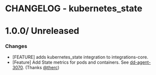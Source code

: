 # CHANGELOG - kubernetes_state

1.0.0/ Unreleased
==================

### Changes

* [FEATURE] adds kubernetes_state integration to integrations-core.
* [Feature] Add State metrics for pods and containers. See [dd-agent-3070](https://github.com/DataDog/dd-agent/issues/3070). (Thanks [@therc][])

<!--- The following link definition list is generated by PimpMyChangelog --->
[@therc]: https://github.com/therc